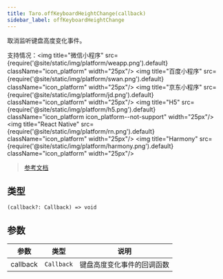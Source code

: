 ```yaml
---
title: Taro.offKeyboardHeightChange(callback)
sidebar_label: offKeyboardHeightChange
---
```


取消监听键盘高度变化事件。

支持情况：<img title="微信小程序" src={require('@site/static/img/platform/weapp.png').default} className="icon_platform" width="25px"/> <img title="百度小程序" src={require('@site/static/img/platform/swan.png').default} className="icon_platform" width="25px"/> <img title="京东小程序" src={require('@site/static/img/platform/jd.png').default} className="icon_platform" width="25px"/> <img title="H5" src={require('@site/static/img/platform/h5.png').default} className="icon_platform icon_platform--not-support" width="25px"/> <img title="React Native" src={require('@site/static/img/platform/rn.png').default} className="icon_platform" width="25px"/> <img title="Harmony" src={require('@site/static/img/platform/harmony.png').default} className="icon_platform" width="25px"/>

> [参考文档](https://developers.weixin.qq.com/miniprogram/dev/api/device/keyboard/wx.offKeyboardHeightChange.html)

## 类型

```tsx
(callback?: Callback) => void
```

## 参数

| 参数 | 类型 | 说明 |
| --- | --- | --- |
| callback | `Callback` | 键盘高度变化事件的回调函数 |
